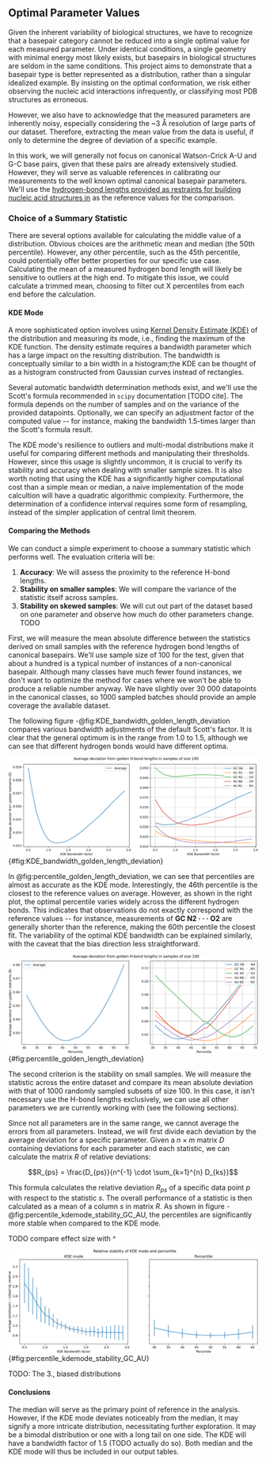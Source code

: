 ## Optimal Parameter Values

<!-- We totally understand that even if two basepairs are in the same category, they shouldn't be necessarily equal.
In the same conditions, maybe yes, there should be an optimal geometry with minimal energy.
But biological structures are interesting because they aren't the same, and thus the basepairs are not in the same conditions.
Actually, one of the main goals of this project is to show that a basepair type is a distribution, not just a single idealized example as was shown in LSW2002.
We wouldn't find many interactions in real data, if we insisted on the optimal conformation.
Most of the measured data is however noise, remember we dealing with 3Å resolution.
So it is useful to extract the mean value from it, if only to then find out how far does a given example deviate from it. -->

Given the inherent variability of biological structures, we have to recognize that a basepair category cannot be reduced into a single optimal value for each measured parameter.
Under identical conditions, a single geometry with minimal energy most likely exists, but basepairs in biological structures are seldom in the same conditions.
This project aims to demonstrate that a basepair type is better represented as a distribution, rather than a singular idealized example.
By insisting on the optimal conformation, we risk either observing the nucleic acid interactions infrequently, or classifying most PDB structures as erroneous.

However, we also have to acknowledge that the measured parameters are inherently noisy, especially considering the ~3 Å resolution of large parts of our dataset.
Therefore, extracting the mean value from the data is useful, if only to determine the degree of deviation of a specific example.

<!-- Even though basepairs are in the same category, 
Our goal is to show that each of the measured parameters has a distribution -->

<!-- We will not bother ourselves with the canonical Watson-Crick A-U and G-C pairs too much, since they are well studied already. But this is great for calibrating our measurements to the well-known optimal canonical basepair parameters. -->
In this work, we will generally not focus on canonical Watson-Crick A-U and G-C base pairs, given that these pairs are already extensively studied.
However, they will serve as valuable references in calibrating our measurements to the well known optimal canonical basepair parameters.
We'll use the [hydrogen-bond lengths provided as restraints for building nucleic acid structures in](https://doi.org/10.1107/S2059798321007610) as the reference values for the comparison.

### Choice of a Summary Statistic

There are several options available for calculating the middle value of a distribution.
Obvious choices are the arithmetic mean and median (the 50th percentile).
However, any other percentile, such as the 45th percentile, could potentially offer better properties for our specific use case.
Calculating the mean of a measured hydrogen bond length will likely be sensitive to outliers at the high end.
To mitigate this issue, we could calculate a trimmed mean, choosing to filter out X percentiles from each end before the calculation.

#### KDE Mode

A more sophisticated option involves using [Kernel Density Estimate (KDE)](https://en.wikipedia.org/wiki/Kernel_density_estimation) of the distribution and measuring its mode, i.e., finding the maximum of the KDE function.
The density estimate requires a bandwidth parameter which has a large impact on the resulting distribution.
The bandwidth is conceptually similar to a bin width in a histogram;the KDE can be thought of as a histogram constructed from Gaussian curves instead of rectangles.

Several automatic bandwidth determination methods exist, and we'll use the Scott's formula recommended in `scipy` documentation [TODO cite].
The formula depends on the number of samples and on the variance of the provided datapoints.
Optionally, we can specify an adjustment factor of the computed value -- for instance, making the bandwidth 1.5-times larger than the Scott's formula result.

<!--
Since we might want to compare several programs and experiment with changing the threshold, the resilience to outliers of the KDE mode is very useful.
It is also advantageous that it will select the highest peak in case of multi-modal distribution.
However, we have to verify that it is sufficiently stable and accurate on smaller samples.
It is also not great that it is computationally significantly more intensive, the implementation using `scipy` a has quadratic algorithmic complex.
Plus we cannot get a confidence interval by simply considering the standard deviation like to mean, we'll have to do bootstrap. -->

The KDE mode's resilience to outliers and multi-modal distributions make it useful for comparing different methods and manipulating their thresholds.
However, since this usage is slightly uncommon, it is crucial to verify its stability and accuracy when dealing with smaller sample sizes.
It is also worth noting that using the KDE has a significantly higher computational cost than a simple mean or median, a naive implementation of the mode calcultion will have a quadratic algorithmic complexity.
Furthermore, the determination of a confidence interval requires some form of resampling, instead of the simpler application of central limit theorem.

#### Comparing the Methods

We can conduct a simple experiment to choose a summary statistic which performs well.
The evaluation criteria will be:

1. **Accuracy**: We will assess the proximity to the reference H-bond lengths.
2. **Stability on smaller samples**: We will compare the variance of the statistic itself across samples.
3. **Stability on skewed samples**: We will cut out part of the dataset based on one parameter and observe how much do other parameters change. TODO

First, we will measure the mean absolute difference between the statistics derived on small samples with the reference hydrogen bond lengths of canonical basepairs.
We'll use sample size of 100 for the test, given that about a hundred is a typical number of instances of a non-canonical basepair.
Although many classes have much fewer found instances, we don't want to optimize the method for cases where we won't be able to produce a reliable number anyway.
We have slightly over 30 000 datapoints in the canonical classes, so 1000 sampled batches should provide an ample coverage the available dataset.

The following figure -@fig:KDE_bandwidth_golden_length_deviation compares various bandwidth adjustments of the default Scott's factor.
It is clear that the general optimum is in the range from 1.0 to 1.5, although we can see that different hydrogen bonds would have different optima.

![[Reference H-bond lengths](https://doi.org/10.1107/S2059798321007610) / KDE mode with bandwidth adjustment 0.5 … 3.0](../img/KDE_bandwidth_golden_length_deviation.svg){#fig:KDE_bandwidth_golden_length_deviation}

In @fig:percentile_golden_length_deviation, we can see that percentiles are almost as accurate as the KDE mode.
Interestingly, the 46th percentile is the closest to the reference values on average.
However, as shown in the right plot, the optimal percentile varies widely across the different hydrogen bonds.
This indicates that observations do not exactly correspond with the reference values -- for instance, measurements of **GC N2 · · · O2** are generally shorter than the reference, making the 60th percentile the closest fit.
The variability of the optimal KDE bandwidth can be explained similarly, with the caveat that the bias direction less straightforward.

![[Reference H-bond lengths](https://doi.org/10.1107/S2059798321007610) / percentile 30 … 70](../img/percentile_golden_length_deviation.svg){#fig:percentile_golden_length_deviation}

The second criterion is the stability on small samples.
We will measure the statistic across the entire dataset and compare its mean absolute deviation with that of 1000 randomly sampled subsets of size 100.
In this case, it isn't necessary use the H-bond lengths exclusively, we can use all other parameters we are currently working with (see the following sections).

Since not all parameters are in the same range, we cannot average the errors from all parameters.
Instead, we will first divide each deviation by the average deviation for a specific parameter.
Given a $n \times m$ matrix $D$ containing deviations for each parameter and each statistic, we can calculate the matrix $R$ of relative deviations:

$$R_{ps} = \frac{D_{ps}}{n^{-1} \cdot \sum_{k=1}^{n} D_{ks}}$$

This formula calculates the relative deviation $R_{ps}$ of a specific data point $p$ with respect to the statistic $s$.
The overall performance of a statistic is then calculated as a mean of a column $s$ in matrix $R$.
As shown in figure -@fig:percentile_kdemode_stability_GC_AU, the percentiles are significantly more stable when compared to the KDE mode.

TODO compare effect size with ^


![Stability of the mode and percentile on various parameters of canonical GC and AU pairs. The error bars show the variance for different measured parameters.](../img/percentile_kdemode_stability_GC_AU.svg){#fig:percentile_kdemode_stability_GC_AU}


TODO: The 3., biased distributions

#### Conclusions

The median will serve as the primary point of reference in the analysis.
However, if the KDE mode deviates noticeably from the median, it may signify a more intricate distribution, necessitating further exploration.
It may be a bimodal distribution or one with a long tail on one side.
The KDE will have a bandwidth factor of 1.5 (TODO actually do so).
Both median and the KDE mode will thus be included in our output tables.
